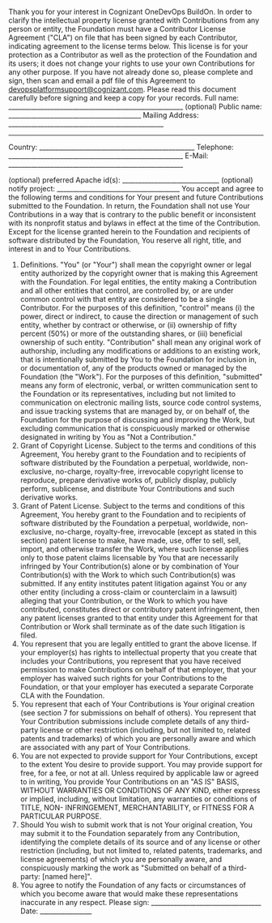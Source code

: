Thank you for your interest in Cognizant OneDevOps BuildOn. In order to clarify the intellectual property license
granted with Contributions from any person or entity, the Foundation
must have a Contributor License Agreement ("CLA") on file that has
been signed by each Contributor, indicating agreement to the license
terms below. This license is for your protection as a Contributor as
well as the protection of the Foundation and its users; it does not
change your rights to use your own Contributions for any other purpose.
If you have not already done so, please complete and sign, then scan
and email a pdf file of this Agreement to devopsplatformsupport@cognizant.com.
Please read this document carefully before signing and keep a copy
for your records.
 Full name: ______________________________________________________
 (optional) Public name: _________________________________________
 Mailing Address: ________________________________________________
 ________________________________________________
 Country: ________________________________________________
 Telephone: ______________________________________________________
 E-Mail: ______________________________________________________

 (optional) preferred Apache id(s): ______________________________
 (optional) notify project: ______________________________________
You accept and agree to the following terms and conditions for Your
present and future Contributions submitted to the Foundation. In
return, the Foundation shall not use Your Contributions in a way that
is contrary to the public benefit or inconsistent with its nonprofit
status and bylaws in effect at the time of the Contribution. Except
for the license granted herein to the Foundation and recipients of
software distributed by the Foundation, You reserve all right, title,
and interest in and to Your Contributions.
1. Definitions.
 "You" (or "Your") shall mean the copyright owner or legal entity
 authorized by the copyright owner that is making this Agreement
 with the Foundation. For legal entities, the entity making a
 Contribution and all other entities that control, are controlled
 by, or are under common control with that entity are considered to
 be a single Contributor. For the purposes of this definition,
 "control" means (i) the power, direct or indirect, to cause the
 direction or management of such entity, whether by contract or
 otherwise, or (ii) ownership of fifty percent (50%) or more of the
 outstanding shares, or (iii) beneficial ownership of such entity.
 "Contribution" shall mean any original work of authorship,
 including any modifications or additions to an existing work, that
 is intentionally submitted by You to the Foundation for inclusion
 in, or documentation of, any of the products owned or managed by
 the Foundation (the "Work"). For the purposes of this definition,
 "submitted" means any form of electronic, verbal, or written
 communication sent to the Foundation or its representatives,
 including but not limited to communication on electronic mailing
 lists, source code control systems, and issue tracking systems that
 are managed by, or on behalf of, the Foundation for the purpose of
 discussing and improving the Work, but excluding communication that
 is conspicuously marked or otherwise designated in writing by You
 as "Not a Contribution."
2. Grant of Copyright License. Subject to the terms and conditions of
 this Agreement, You hereby grant to the Foundation and to
 recipients of software distributed by the Foundation a perpetual,
 worldwide, non-exclusive, no-charge, royalty-free, irrevocable
 copyright license to reproduce, prepare derivative works of,
 publicly display, publicly perform, sublicense, and distribute Your
 Contributions and such derivative works.
3. Grant of Patent License. Subject to the terms and conditions of
 this Agreement, You hereby grant to the Foundation and to
 recipients of software distributed by the Foundation a perpetual,
 worldwide, non-exclusive, no-charge, royalty-free, irrevocable
 (except as stated in this section) patent license to make, have
 made, use, offer to sell, sell, import, and otherwise transfer the
 Work, where such license applies only to those patent claims
 licensable by You that are necessarily infringed by Your
 Contribution(s) alone or by combination of Your Contribution(s)
 with the Work to which such Contribution(s) was submitted. If any
 entity institutes patent litigation against You or any other entity
 (including a cross-claim or counterclaim in a lawsuit) alleging
 that your Contribution, or the Work to which you have contributed,
 constitutes direct or contributory patent infringement, then any
 patent licenses granted to that entity under this Agreement for
 that Contribution or Work shall terminate as of the date such
 litigation is filed.
4. You represent that you are legally entitled to grant the above
 license. If your employer(s) has rights to intellectual property
 that you create that includes your Contributions, you represent
 that you have received permission to make Contributions on behalf
 of that employer, that your employer has waived such rights for
 your Contributions to the Foundation, or that your employer has
 executed a separate Corporate CLA with the Foundation.
5. You represent that each of Your Contributions is Your original
 creation (see section 7 for submissions on behalf of others). You
 represent that Your Contribution submissions include complete
 details of any third-party license or other restriction (including,
 but not limited to, related patents and trademarks) of which you
 are personally aware and which are associated with any part of Your
 Contributions.
6. You are not expected to provide support for Your Contributions,
 except to the extent You desire to provide support. You may provide
 support for free, for a fee, or not at all. Unless required by
 applicable law or agreed to in writing, You provide Your
 Contributions on an "AS IS" BASIS, WITHOUT WARRANTIES OR CONDITIONS
 OF ANY KIND, either express or implied, including, without
 limitation, any warranties or conditions of TITLE, NON-
 INFRINGEMENT, MERCHANTABILITY, or FITNESS FOR A PARTICULAR PURPOSE.
7. Should You wish to submit work that is not Your original creation,
 You may submit it to the Foundation separately from any
 Contribution, identifying the complete details of its source and of
 any license or other restriction (including, but not limited to,
 related patents, trademarks, and license agreements) of which you
 are personally aware, and conspicuously marking the work as
 "Submitted on behalf of a third-party: [named here]".
8. You agree to notify the Foundation of any facts or circumstances of
 which you become aware that would make these representations
 inaccurate in any respect.
Please sign: __________________________________ Date: ________________
